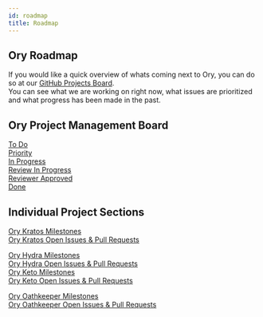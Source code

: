```yaml
---
id: roadmap
title: Roadmap
---
```


## Ory Roadmap

If you would like a quick overview of whats coming next to Ory, you can do so at
our [GitHub Projects Board](https://github.com/orgs/Ory/projects/8).  
You can see what we are working on right now, what issues are prioritized and
what progress has been made in the past.

## Ory Project Management Board

[To Do](https://github.com/orgs/Ory/projects/8#column-6092768)  
[Priority](https://github.com/orgs/Ory/projects/8#column-7739379)  
[In Progress](https://github.com/orgs/Ory/projects/8#column-6092769)  
[Review In Progress](https://github.com/orgs/Ory/projects/8#column-6092770)  
[Reviewer Approved](https://github.com/orgs/Ory/projects/8#column-6092771)  
[Done](https://github.com/orgs/Ory/projects/8#column-6092772)

## Individual Project Sections

[Ory Kratos Milestones](https://github.com/Ory/kratos/milestones)  
[Ory Kratos Open Issues & Pull Requests](https://github.com/Ory/kratos/issues?q=is%3Aopen+sort%3Aupdated-desc+sort%3Areactions-%2B1-desc)

[Ory Hydra Milestones](https://github.com/Ory/hydra/milestones)  
[Ory Hydra Open Issues & Pull Requests](https://github.com/Ory/hydra/issues?q=is%3Aopen+sort%3Aupdated-desc+sort%3Areactions-%2B1-desc)  
[Ory Keto Milestones](https://github.com/Ory/keto/milestones)  
[Ory Keto Open Issues & Pull Requests](https://github.com/Ory/keto/issues?q=is%3Aopen+sort%3Aupdated-desc+sort%3Areactions-%2B1-desc)

[Ory Oathkeeper Milestones](https://github.com/Ory/oathkeeper/milestones)  
[Ory Oathkeeper Open Issues & Pull Requests](https://github.com/Ory/oathkeeper/issues?q=is%3Aopen+sort%3Aupdated-desc+sort%3Areactions-%2B1-desc)
